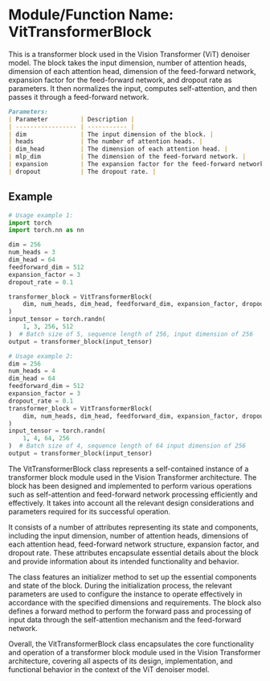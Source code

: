 
# Module/Function Name: VitTransformerBlock

This is a transformer block used in the Vision Transformer (ViT) denoiser model. The block takes the input dimension, number of attention heads, dimension of each attention head, dimension of the feed-forward network, expansion factor for the feed-forward network, and dropout rate as parameters. It then normalizes the input, computes self-attention, and then passes it through a feed-forward network. 

```markdown
Parameters:
| Parameter         | Description |
| ----------------- | ----------- |
| dim               | The input dimension of the block. |
| heads             | The number of attention heads. |
| dim_head          | The dimension of each attention head. |
| mlp_dim           | The dimension of the feed-forward network. |
| expansion         | The expansion factor for the feed-forward network. |
| dropout           | The dropout rate. |
```

## Example

```python
# Usage example 1:
import torch
import torch.nn as nn

dim = 256
num_heads = 3
dim_head = 64
feedforward_dim = 512
expansion_factor = 3
dropout_rate = 0.1

transformer_block = VitTransformerBlock(
    dim, num_heads, dim_head, feedforward_dim, expansion_factor, dropout_rate
)
input_tensor = torch.randn(
    1, 3, 256, 512
)  # Batch size of 5, sequence length of 256, input dimension of 256
output = transformer_block(input_tensor)

# Usage example 2:
dim = 256
num_heads = 4
dim_head = 64
feedforward_dim = 512
expansion_factor = 3
dropout_rate = 0.1
transformer_block = VitTransformerBlock(
    dim, num_heads, dim_head, feedforward_dim, expansion_factor, dropout_rate
)
input_tensor = torch.randn(
    1, 4, 64, 256
)  # Batch size of 4, sequence length of 64 input dimension of 256
output = transformer_block(input_tensor)
```

The VitTransformerBlock class represents a self-contained instance of a transformer block module used in the Vision Transformer architecture. The block has been designed and implemented to perform various operations such as self-attention and feed-forward network processing efficiently and effectively. It takes into account all the relevant design considerations and parameters required for its successful operation.

It consists of a number of attributes representing its state and components, including the input dimension, number of attention heads, dimensions of each attention head, feed-forward network structure, expansion factor, and dropout rate. These attributes encapsulate essential details about the block and provide information about its intended functionality and behavior.

The class features an initializer method to set up the essential components and state of the block. During the initialization process, the relevant parameters are used to configure the instance to operate effectively in accordance with the specified dimensions and requirements. The block also defines a forward method to perform the forward pass and processing of input data through the self-attention mechanism and the feed-forward network.

Overall, the VitTransformerBlock class encapsulates the core functionality and operation of a transformer block module used in the Vision Transformer architecture, covering all aspects of its design, implementation, and functional behavior in the context of the ViT denoiser model.
